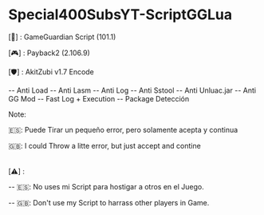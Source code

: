# Special400SubsYT-ScriptGGLua
[🔰] : GameGuardian Script (101.1)

[🎮] : Payback2 (2.106.9)

[🛡️] : AkitZubi v1.7 Encode
 
 -- Anti Load
 -- Anti Lasm
 -- Anti Log
 -- Anti Sstool
 -- Anti Unluac.jar
 -- Anti GG Mod
 -- Fast Log + Execution
 -- Package Detección

Note:
 
🇪🇸: Puede Tirar un pequeño error, pero solamente acepta y continua
 
🇬🇧: I could Throw a litte error, but just accept and contine
 
######
 
[⚠️] :

-- 🇪🇸: No uses mi Script para hostigar a otros en el Juego.

-- 🇬🇧: Don't use my Script to harrass other players in Game.
